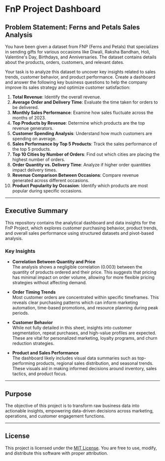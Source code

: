 # FnP Project Dashboard

## Problem Statement: Ferns and Petals Sales Analysis

You have been given a dataset from FNP (Ferns and Petals) that specializes in sending gifts for various occasions like Diwali, Raksha Bandhan, Holi, Valentine's Day, Birthdays, and Anniversaries. The dataset contains details about the products, orders, customers, and relevant dates.

Your task is to analyze this dataset to uncover key insights related to sales trends, customer behavior, and product performance. Create a dashboard and answer the following key business questions to help the company improve its sales strategy and optimize customer satisfaction:

1. **Total Revenue**: Identify the overall revenue.  
2. **Average Order and Delivery Time**: Evaluate the time taken for orders to be delivered.  
3. **Monthly Sales Performance**: Examine how sales fluctuate across the months of 2023.  
4. **Top Products by Revenue**: Determine which products are the top revenue generators.  
5. **Customer Spending Analysis**: Understand how much customers are spending on average.  
6. **Sales Performance by Top 5 Products**: Track the sales performance of the top 5 products.  
7. **Top 10 Cities by Number of Orders**: Find out which cities are placing the highest number of orders.  
8. **Order Quantity vs. Delivery Time**: Analyze if higher order quantities impact delivery times.  
9. **Revenue Comparison Between Occasions**: Compare revenue generated across different occasions.  
10. **Product Popularity by Occasion**: Identify which products are most popular during specific occasions.  

---

## Executive Summary

This repository contains the analytical dashboard and data insights for the FnP Project, which explores customer purchasing behavior, product trends, and overall sales performance using structured datasets and pivot-based analysis.

### Key Insights

- **Correlation Between Quantity and Price**  
  The analysis shows a negligible correlation (0.003) between the quantity of products ordered and their price. This suggests that pricing has minimal impact on order volume, allowing for more flexible pricing strategies without affecting demand.

- **Order Timing Trends**  
  Most customer orders are concentrated within specific timeframes. This reveals clear purchasing patterns which can inform marketing automation, time-based promotions, and resource planning during peak periods.

- **Customer Behavior**  
  While not fully detailed in this sheet, insights into customer segmentation, repeat purchases, and high-value profiles are expected. These are vital for personalized marketing, loyalty programs, and churn reduction strategies.

- **Product and Sales Performance**  
  The dashboard likely includes visual data summaries such as top-performing products, regional sales distribution, and seasonal trends. These visuals aid in making informed decisions around inventory, sales tactics, and product focus.

---

## Purpose

The objective of this project is to transform raw business data into actionable insights, empowering data-driven decisions across marketing, operations, and customer engagement functions.

---

## License

This project is licensed under the [MIT License](https://opensource.org/licenses/MIT). You are free to use, modify, and distribute this software with proper attribution.

